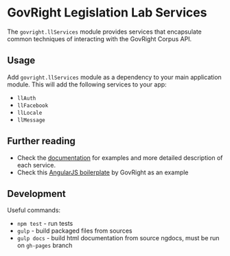 # GovRight Legislation Lab Services

The `govright.llServices` module provides services that encapsulate
common techniques of interacting with the GovRight Corpus API.

## Usage

Add `govright.llServices` module as a dependency to your main application module. 
This will add the following services to your app:

* `llAuth`
* `llFacebook`
* `llLocale`
* `llMessage`

## Further reading

* Check the [documentation](http://govright.github.io/legislation-lab-services/docs/#/api/govright.llServices)
for examples and more detailed description of each service.
* Check this [AngularJS boilerplate](https://github.com/GovRight/angular-bootstrap) by GovRight as an example 

## Development

Useful commands:

* `npm test` - run tests
* `gulp` - build packaged files from sources
* `gulp docs` - build html documentation from source ngdocs, must be run on `gh-pages` branch
